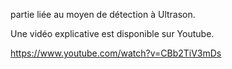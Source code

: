 partie liée au moyen de détection à Ultrason. 

Une vidéo explicative est disponible sur Youtube.

https://www.youtube.com/watch?v=CBb2TiV3mDs